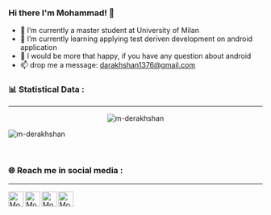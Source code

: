 ### Hi there I'm Mohammad! 👋

<!--
**m-derakhshan/m-derakhshan** is a ✨ _special_ ✨ repository because its `README.md` (this file) appears on your GitHub profile.

Here are some ideas to get you started:


- 😄 Pronouns: ...
- ⚡ Fun fact: ...
-->

- 🔭 I’m currently a master student at University of Milan
- 🌱 I’m currently learning applying test deriven development on android application
- 💬 I would be more that happy, if you have any question about android
- 📫 drop me a message: darakhshan1376@gmail.com

<h3> 📊 Statistical Data :</h3>
<hr style="height:2px;border-width:0;color:gray;background-color:gray">
<center>
<p><img src="https://github-readme-streak-stats.herokuapp.com/?user=m-derakhshan&" alt="m-derakhshan" style="text-align:center" /></p>
</center>



<img align="center" src="https://github-readme-stats.vercel.app/api?username=m-derakhshan&show_icons=true&locale=en"
    alt="m-derakhshan" />

<br>
<h3> 🌐 Reach me in social media :</h3>
<hr style="height:2px;border-width:0;color:gray;background-color:gray">

<p align="left">
    <div>
  <a href="https://www.linkedin.com/in/mohammad-derakhshan" target="blank"><img align="left"
      src="https://cdn2.iconfinder.com/data/icons/social-media-2285/512/1_Linkedin_unofficial_colored_svg-512.png"
      alt="Mohammad Derakhshan" height="30" width="30" /></a>
    
  <a href="https://stackoverflow.com/users/9470643/mohammad" target="blank"><img align="left"
      src="https://cdn4.iconfinder.com/data/icons/socialcones/508/StackOverflow-256.png"
      alt="Mohammad Derakhshan" height="30" width="30" /></a>
    
  <a href="https://g.dev/derakhshan.com" target="blank"><img align="left"
      src="https://cdn2.iconfinder.com/data/icons/social-icons-33/128/Google-256.png"
      alt="Mohammad Derakhshan" height="30" width="30" /></a>
    
  <a href="https://www.instagram.com/mohammad.darakhshan/" target="blank"><img align="left"
      src="https://cdn2.iconfinder.com/data/icons/social-media-2285/512/1_Instagram_colored_svg_1-512.png"
      alt="Mohammad Derakhshan" height="30" width="30" /></a>
 </div>
</p>
<br>
